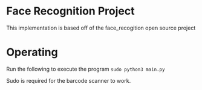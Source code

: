 # Face Recognition Project
This implementation is based off of the face_recogition open source project

# Operating

Run the following to execute the program
``` sudo python3 main.py ```

Sudo is required for the barcode scanner to work.

